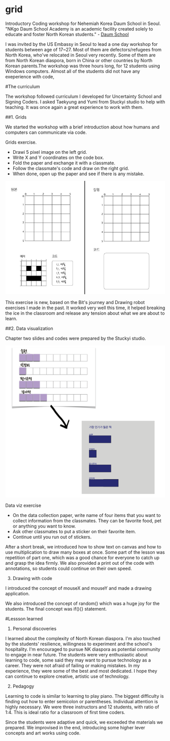 # grid

Introductory Coding workshop for Nehemiah Korea Daum School in Seoul. "NKgo Daum School Academy is an academic facility created solely to educate and foster North Korean students." - [Daum School](http://nkgobridge.weebly.com/) 

I was invited by the US Embassy in Seoul to lead a one day workshop for students between age of 17~27. Most of them are defectors/refugees from North Korea, who've relocated in Seoul very recently. Some of them are from North Korean diaspora, born in China or other countries by North Korean parents.The workshop was three hours long, for 12 students using Windows computers. Almost all of the students did not have any exeperience with code,  



#The curriculum

The workshop followed curriculum I developed for Uncertainty School and Signing Coders. I asked Taekyung and Yumi from Stuckyi studio to help with teaching. It was once again a great experience to work with them.  

##1. Grids 

We started the workshop with a brief introduction about how humans and computers can communicate via code. 

Grids exercise.

- Drawi 5 pixel image on the left grid. 
- Write X and Y coordinates on the code box. 
- Fold the paper and exchange it with a classmate.
- Follow the classmate's code and draw on the right grid.
- When done, open up the paper and see if there is any mistake.  
 
![](https://raw.githubusercontent.com/tchoi8/grid/master/materials/grids.jpg)


This exercise is new, based on the Bit's journey and Drawing robot exercises I made in the past. It worked very well this time, it helped breaking the ice in the classroom and release any tension about what we are about to learn. 


##2. Data visualization 

Chapter two slides and codes were prepared by the Stuckyi studio.   

![](https://raw.githubusercontent.com/tchoi8/grid/master/materials/dataviz.jpg)


Data viz exercise

- On the data collection paper, write name of four items that you want to collect information from the classmates. They can be favorite food, pet or anything you want to know. 
- Ask other classmates to put a sticker on their favorite item.
- Continue until you run out of stickers.   


After a short break, we introduced how to show text on canvas and how to use multiplication to draw many boxes at once. Some part of the lesson was repetition of part one, which was a good chance for everyone to catch up and grasp the idea firmly. We also provided a print out of the code with annotations, so students could continue on their own speed.  

3. Drawing with code

I introduced the concept of mouseX and mouseY and made a drawing application. 

We also introduced the concept of random() which was a huge joy for the students. The final concept was if(){} statement. 





#Lessson learned 
 
 1. Personal discoveries 

I learned about the complexity of North Korean diaspora. I'm also touched by the students' resilience, willingness to experiment and the school's hospitality. I'm encouraged to pursue NK diaspora as potential community to engage in near future. The students were very enthusiastic about learning to code, some said they may want to pursue technology as a career. They were not afraid of failing or making mistakes. In my experience, they were some of the best and most dedicated. I hope they can continue to explore creative, artistic use of technology. 

 
 2. Pedagogy 
 
Learning to code is similar to learning to play piano. The biggest difficulty is finding out how to enter semicolon or parentheses. Individual attention is highly necessary. We were three instructors and 12 students, with ratio of 1:4. This is ideal ratio for a classroom of first time coders. 

Since the students were adaptive and quick, we exceeded the materials we prepared. We improvised in the end, introducing some higher lever concepts and art works using code.

